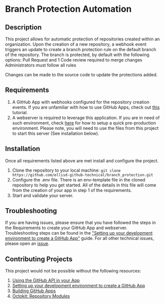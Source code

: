 # Branch Protection Automation


## Description

This project allows for automatic protection of repositories created within an organization.  Upon the creation of a new repository, a webhook event triggers an update to create a branch protection rule on the default branch of the repository.  The branch is protected, by default with the following options:
Pull Request and 1 Code review required to merge changes
Administrators must follow all rules

Changes can be made to the source code to update the protections added. 

## Requirements

1. A GitHub App with webhooks configured for the repository creation events.  If you are unfamiliar with how to use GitHub Apps, check out [this](https://docs.github.com/en/developers/apps/building-github-apps) tutorial.
2. A webserver is required to leverage this application.  If you are in need of such environment, check [here](https://docs.github.com/en/developers/apps/getting-started-with-apps/setting-up-your-development-environment-to-create-a-github-app) for how to setup a quick pre-production environment. Please note, you will need to use the files from this project to start this server (See installation below).   

## Installation
Once all requirements listed above are met install and configure the project.

1. Clone the repository to your local machine: 
`git clone https://github.com/ellisd-github-technical/branch_protection.git`
2. Configure the .env file.  There is an env-template file in the cloned repository to help you get started.  All of the details in this file will come from the creation of your app in step 1 of the requirements.  
3. Start and validate your server. 

## Troubleshooting
If you are having issues, please ensure that you have followed the steps in the Requirements to create your GitHub App and webserver. Troubleshooting steps can be found in the ["Setting up your development environment to create a GitHub App"](https://docs.github.com/en/developers/apps/getting-started-with-apps/setting-up-your-development-environment-to-create-a-github-app#troubleshooting) guide.  For all other technical issues, please open an [issue](https://github.com/ellisd-github-technical/branch_protection/issues/new). 

## Contributing Projects
This project would not be possible without the following resources:
1. [Using the GitHub API in your App](https://github.com/github-developer/using-the-github-api-in-your-app)
2. [Setting up your development environment to create a GitHub App](https://docs.github.com/en/developers/apps/getting-started-with-apps/setting-up-your-development-environment-to-create-a-github-app#troubleshooting)
3. [Building GitHub Apps](https://docs.github.com/en/developers/apps/building-github-apps)
4. [Octokit: Repository Modules](http://octokit.github.io/octokit.rb/Octokit/Client/Repositories.html)
